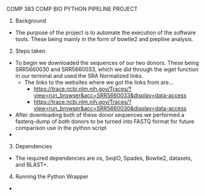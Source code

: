 COMP 383 COMP BIO PYTHON PIPELINE PROJECT
1. Background
- The purpose of the project is to automate the execution of the software tools. These being mainly in the form of bowtie2 and piepline analysis.
2. Steps taken
- To begin we downloaded the sequences of our two donors. These being SRR5660030 and SRR5660033, which we did through the wget function in our terminal and used the SRA Normalized links.
	- The links to the websites where we got the links from are...
		- https://trace.ncbi.nlm.nih.gov/Traces/?view=run_browser&acc=SRR5660033&display=data-access
		- https://trace.ncbi.nlm.nih.gov/Traces/?view=run_browser&acc=SRR5660030&display=data-access 
- After downloading both of these donor sequences we performed a fasterq-dump of both donors to be turned into FASTQ format for future comparison use in the python script
- 
3. Dependencies
- The required dependencies are os, SeqIO, Spades, Bowtie2, datasets, and BLAST+.
4. Running the Python Wrapper
-  
